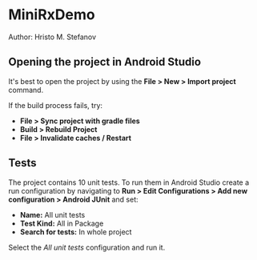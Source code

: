 MiniRxDemo
==========
Author: Hristo M. Stefanov

## Opening the project in Android Studio

It's best to open the project by using the **File > New > Import project** command.

If the build process fails, try:
* **File > Sync project with gradle files**
* **Build > Rebuild Project**
* **File > Invalidate caches / Restart**


## Tests
The project contains 10 unit tests. To run them in Android Studio create a run 
configuration by navigating to
**Run > Edit Configurations > Add new configuration > Android JUnit**
and set:

* **Name:** All unit tests
* **Test Kind:** All in Package
* **Search for tests:** In whole project

Select the *All unit tests* configuration and run it.





